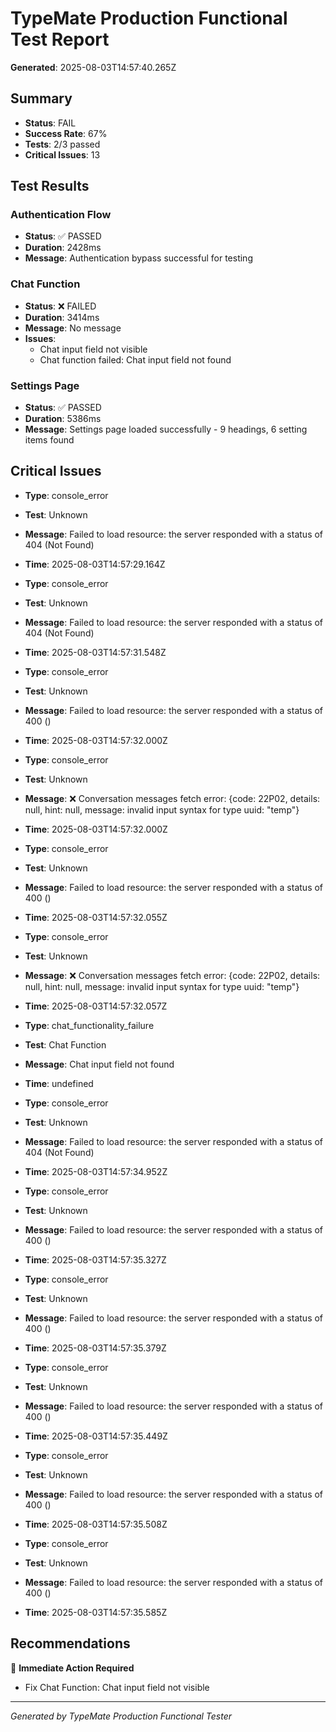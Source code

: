 # TypeMate Production Functional Test Report
**Generated**: 2025-08-03T14:57:40.265Z

## Summary
- **Status**: FAIL
- **Success Rate**: 67%
- **Tests**: 2/3 passed
- **Critical Issues**: 13

## Test Results


### Authentication Flow
- **Status**: ✅ PASSED
- **Duration**: 2428ms
- **Message**: Authentication bypass successful for testing



### Chat Function
- **Status**: ❌ FAILED
- **Duration**: 3414ms
- **Message**: No message
- **Issues**: 
    - Chat input field not visible
  - Chat function failed: Chat input field not found


### Settings Page
- **Status**: ✅ PASSED
- **Duration**: 5386ms
- **Message**: Settings page loaded successfully - 9 headings, 6 setting items found



## Critical Issues

- **Type**: console_error
- **Test**: Unknown
- **Message**: Failed to load resource: the server responded with a status of 404 (Not Found)
- **Time**: 2025-08-03T14:57:29.164Z


- **Type**: console_error
- **Test**: Unknown
- **Message**: Failed to load resource: the server responded with a status of 404 (Not Found)
- **Time**: 2025-08-03T14:57:31.548Z


- **Type**: console_error
- **Test**: Unknown
- **Message**: Failed to load resource: the server responded with a status of 400 ()
- **Time**: 2025-08-03T14:57:32.000Z


- **Type**: console_error
- **Test**: Unknown
- **Message**: ❌ Conversation messages fetch error: {code: 22P02, details: null, hint: null, message: invalid input syntax for type uuid: "temp"}
- **Time**: 2025-08-03T14:57:32.000Z


- **Type**: console_error
- **Test**: Unknown
- **Message**: Failed to load resource: the server responded with a status of 400 ()
- **Time**: 2025-08-03T14:57:32.055Z


- **Type**: console_error
- **Test**: Unknown
- **Message**: ❌ Conversation messages fetch error: {code: 22P02, details: null, hint: null, message: invalid input syntax for type uuid: "temp"}
- **Time**: 2025-08-03T14:57:32.057Z


- **Type**: chat_functionality_failure
- **Test**: Chat Function
- **Message**: Chat input field not found
- **Time**: undefined


- **Type**: console_error
- **Test**: Unknown
- **Message**: Failed to load resource: the server responded with a status of 404 (Not Found)
- **Time**: 2025-08-03T14:57:34.952Z


- **Type**: console_error
- **Test**: Unknown
- **Message**: Failed to load resource: the server responded with a status of 400 ()
- **Time**: 2025-08-03T14:57:35.327Z


- **Type**: console_error
- **Test**: Unknown
- **Message**: Failed to load resource: the server responded with a status of 400 ()
- **Time**: 2025-08-03T14:57:35.379Z


- **Type**: console_error
- **Test**: Unknown
- **Message**: Failed to load resource: the server responded with a status of 400 ()
- **Time**: 2025-08-03T14:57:35.449Z


- **Type**: console_error
- **Test**: Unknown
- **Message**: Failed to load resource: the server responded with a status of 400 ()
- **Time**: 2025-08-03T14:57:35.508Z


- **Type**: console_error
- **Test**: Unknown
- **Message**: Failed to load resource: the server responded with a status of 400 ()
- **Time**: 2025-08-03T14:57:35.585Z


## Recommendations

🚨 **Immediate Action Required**

- Fix Chat Function: Chat input field not visible



---
*Generated by TypeMate Production Functional Tester*
